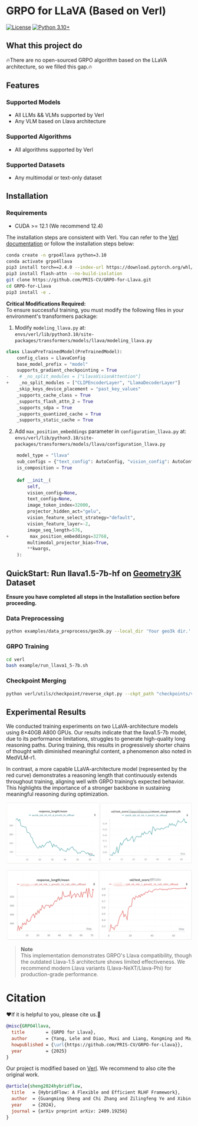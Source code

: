 # GRPO for LLaVA (Based on Verl)

[![License](https://img.shields.io/badge/License-Apache_2.0-blue.svg)](https://opensource.org/licenses/Apache-2.0)
[![Python 3.10+](https://img.shields.io/badge/python-3.10+-blue.svg)](https://www.python.org/downloads/)

## What this project do

🔥There are no open-sourced GRPO algorithm based on the LLaVA architecture, so we filled this gap.🔥


## Features

### Supported Models

- All LLMs && VLMs supported by Verl
- Any VLM based on Llava architecture

### Supported Algorithms

- All algorithms supported by Verl

### Supported Datasets

- Any multimodal or text-only dataset


## Installation

### Requirements

- CUDA >= 12.1 (We recommend 12.4)

The installation steps are consistent with Verl. You can refer to the [Verl documentation](https://verl.readthedocs.io/en/latest/start/install.html) or follow the installation steps below:

```bash
conda create -n grpo4llava python=3.10
conda activate grpo4llava
pip3 install torch==2.4.0 --index-url https://download.pytorch.org/whl/cu124
pip3 install flash-attn --no-build-isolation
git clone https://github.com/PRIS-CV/GRPO-for-Llava.git
cd GRPO-for-Llava
pip3 install -e .
```


**Critical Modifications Required:**  
To ensure successful training, you must modify the following files in your environment's transformers package:

1. Modify `modeling_llava.py` at:  
   `envs/verl/lib/python3.10/site-packages/transformers/models/llava/modeling_llava.py`

```python
class LlavaPreTrainedModel(PreTrainedModel):
    config_class = LlavaConfig
    base_model_prefix = "model"
    supports_gradient_checkpointing = True
-    # _no_split_modules = ["LlavaVisionAttention"]
+    _no_split_modules = ["CLIPEncoderLayer", "LlamaDecoderLayer"]
    _skip_keys_device_placement = "past_key_values"
    _supports_cache_class = True
    _supports_flash_attn_2 = True
    _supports_sdpa = True
    _supports_quantized_cache = True
    _supports_static_cache = True
```

2. Add `max_position_embeddings` parameter in `configuration_llava.py` at:  
   `envs/verl/lib/python3.10/site-packages/transformers/models/llava/configuration_llava.py`

```python
    model_type = "llava"
    sub_configs = {"text_config": AutoConfig, "vision_config": AutoConfig}
    is_composition = True

    def __init__(
        self,
        vision_config=None,
        text_config=None,
        image_token_index=32000,
        projector_hidden_act="gelu",
        vision_feature_select_strategy="default",
        vision_feature_layer=-2,
        image_seq_length=576,
+        max_position_embeddings=32768,
        multimodal_projector_bias=True,
        **kwargs,
    ):
```

## QuickStart: Run llava1.5-7b-hf on [Geometry3K](https://huggingface.co/datasets/hiyouga/geometry3k) Dataset

**Ensure you have completed all steps in the Installation section before proceeding.**

### Data Preprocessing
```bash
python examples/data_preprocess/geo3k.py --local_dir 'Your geo3k dir.'
```


### GRPO Training

```bash
cd verl
bash example/run_llava1_5-7b.sh
```

### Checkpoint Merging

```bash
python verl/utils/checkpoint/reverse_ckpt.py --ckpt_path "checkpoints/verl_grpo_llava_run/geo3k_tp8_n8_mb_4_gmu03_2k_offload" --step 64 --output_path "model_zoo/llava1.5-grpo"
```

## Experimental Results

We conducted training experiments on two LLaVA-architecture models using 8×40GB A800 GPUs. Our results indicate that the llava1.5-7b model, due to its performance limitations, struggles to generate high-quality long reasoning paths. During training, this results in progressively shorter chains of thought with diminished meaningful content, a phenomenon also noted in MedVLM-r1.  

In contrast, a more capable LLaVA-architecture model (represented by the red curve) demonstrates a reasoning length that continuously extends throughout training, aligning well with GRPO training’s expected behavior. This highlights the importance of a stronger backbone in sustaining meaningful reasoning during optimization.  


![llava1.5](assets/llava1.5.png)

![our_llava](assets/our_llava.png)



> **Note**  
> This implementation demonstrates GRPO's Llava compatibility, though the outdated Llava-1.5 architecture shows limited effectiveness. We recommend modern Llava variants (Llava-NeXT/Llava-Phi) for production-grade performance.


# Citation
❤️If it is helpful to you, please cite us.👑

```bibtex
@misc{GRPO4llava,
  title        = {GRPO for Llava},
  author       = {Yang, Lele and Diao, Muxi and Liang, Kongming and Ma, Zhanyu},
  howpublished = {\url{https://github.com/PRIS-CV/GRPO-for-Llava}},
  year         = {2025}
}

```



Our project is modified based on [Verl](https://github.com/volcengine/verl). 
We recommend to also cite the original work.

```bibtex
@article{sheng2024hybridflow,
  title   = {HybridFlow: A Flexible and Efficient RLHF Framework},
  author  = {Guangming Sheng and Chi Zhang and Zilingfeng Ye and Xibin Wu and Wang Zhang and Ru Zhang and Yanghua Peng and Haibin Lin and Chuan Wu},
  year    = {2024},
  journal = {arXiv preprint arXiv: 2409.19256}
}
```

